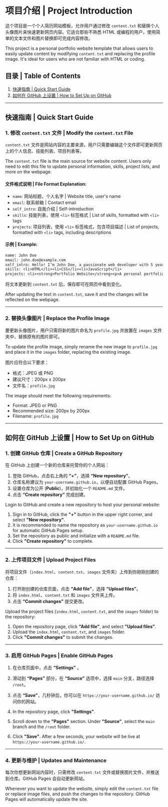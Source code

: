 
# 项目介绍 | Project Introduction

这个项目是一个个人简历网站模板，允许用户通过修改 `content.txt` 和替换个人头像图片来快速更新网页内容。它适合那些不熟悉 HTML 或编程的用户，使用简单的文本文件和图片替换即可完成内容修改。

This project is a personal portfolio website template that allows users to easily update content by modifying `content.txt` and replacing the profile image. It's ideal for users who are not familiar with HTML or coding.

## 目录 | Table of Contents
1. [快速指南 | Quick Start Guide](#快速指南--quick-start-guide)
2. [如何在 GitHub 上设置 | How to Set Up on GitHub](#如何在-github-上设置--how-to-set-up-on-github)

---

## 快速指南 | Quick Start Guide

### 1. 修改 `content.txt` 文件 | Modify the `content.txt` File

`content.txt` 文件是网站内容的主要来源，用户只需要编辑这个文件即可更新网页上的个人信息、技能列表、项目列表等。

The `content.txt` file is the main source for website content. Users only need to edit this file to update personal information, skills, project lists, and more on the webpage.

#### 文件格式说明 | File Format Explanation:
- `name`: 网站标题，个人名字 | Website title, user's name
- `email`: 联系邮箱 | Contact email
- `self_intro`: 自我介绍 | Self-introduction
- `skills`: 技能列表，使用 `<li>` 标签格式 | List of skills, formatted with `<li>` tags
- `projects`: 项目列表，使用 `<li>` 标签格式，包含项目描述 | List of projects, formatted with `<li>` tags, including descriptions

#### 示例 | Example:
```txt
name: John Doe
email: john.doe@example.com
self_intro: Hello! I’m John Doe, a passionate web developer with 5 years of experience.
skills: <li>HTML</li><li>CSS</li><li>JavaScript</li>
projects: <li><strong>Portfolio Website</strong><p>A personal portfolio website built with HTML and CSS.</p></li>
```

将文本更新到 `content.txt` 后，保存即可在网页中看到变化。

After updating the text in `content.txt`, save it and the changes will be reflected on the webpage.

---

### 2. 替换头像图片 | Replace the Profile Image

要更新头像图片，用户只需将新的图片命名为 `profile.jpg` 并放置在 `images` 文件夹中，替换原有的图片即可。

To update the profile image, simply rename the new image to `profile.jpg` and place it in the `images` folder, replacing the existing image.

图片应符合以下要求：
- 格式：JPEG 或 PNG
- 建议尺寸：200px x 200px
- 文件名：`profile.jpg`

The image should meet the following requirements:
- Format: JPEG or PNG
- Recommended size: 200px by 200px
- Filename: `profile.jpg`

---

## 如何在 GitHub 上设置 | How to Set Up on GitHub

### 1. 创建 GitHub 仓库 | Create a GitHub Repository

在 GitHub 上创建一个新的仓库来托管你的个人网站：

1. 登陆 GitHub，点击右上角的 **“+”**，选择 **“New repository”**。
2. 仓库名称建议为 `your-username.github.io`，以便自动配置 GitHub Pages。
3. 设置仓库为公开 (**Public**)，并初始化一个 `README.md` 文件。
4. 点击 **“Create repository”** 完成创建。

Login to GitHub and create a new repository to host your personal website:

1. Sign in to GitHub, click the **"+"** button in the upper right corner, and select **"New repository"**.
2. It is recommended to name the repository as `your-username.github.io` for automatic GitHub Pages setup.
3. Set the repository as public and initialize with a `README.md` file.
4. Click **"Create repository"** to complete.

---

### 2. 上传项目文件 | Upload Project Files

将项目文件（`index.html`、`content.txt`、`images` 文件夹）上传到你刚刚创建的仓库：

1. 打开刚创建的仓库页面，点击 **“Add file”**，选择 **“Upload files”**。
2. 将 `index.html`、`content.txt` 和 `images` 文件夹上传。
3. 点击 **“Commit changes”** 提交更改。

Upload the project files (`index.html`, `content.txt`, and the `images` folder) to the repository:

1. Open the repository page, click **"Add file"**, and select **"Upload files"**.
2. Upload the `index.html`, `content.txt`, and `images` folder.
3. Click **"Commit changes"** to submit the changes.

---

### 3. 启用 GitHub Pages | Enable GitHub Pages

1. 在仓库页面中，点击 **“Settings”** 。
2. 滑动到 **“Pages”** 部分，在 **“Source”** 选项中，选择 `main` 分支，路径选择 `/root`。
3. 点击 **“Save”**，几秒钟后，你可以在 `https://your-username.github.io/` 访问你的网站。

1. In the repository page, click **"Settings"**.
2. Scroll down to the **"Pages"** section. Under **"Source"**, select the `main` branch and the `/root` folder.
3. Click **"Save"**. After a few seconds, your website will be live at `https://your-username.github.io/`.

---

### 4. 更新与维护 | Updates and Maintenance

每次你想更新网站内容时，只需修改 `content.txt` 文件或替换图片文件，并推送到仓库。GitHub Pages 会自动更新网站。

Whenever you want to update the website, simply edit the `content.txt` file or replace image files, and push the changes to the repository. GitHub Pages will automatically update the site.
